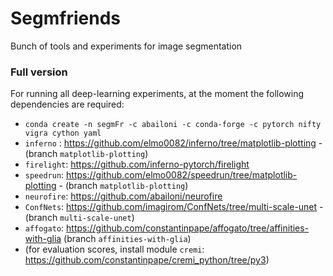 # Segmfriends
Bunch of tools and experiments for image segmentation

### Full version
For running all deep-learning experiments, at the moment the following dependencies are required:
- `conda create -n segmFr -c abailoni -c conda-forge -c pytorch nifty vigra cython yaml`
- `inferno` : https://github.com/elmo0082/inferno/tree/matplotlib-plotting - (branch `matplotlib-plotting`)
- `firelight`: https://github.com/inferno-pytorch/firelight
- `speedrun`: https://github.com/elmo0082/speedrun/tree/matplotlib-plotting - (branch `matplotlib-plotting`)
- `neurofire`: https://github.com/abailoni/neurofire
- `ConfNets`: https://github.com/imagirom/ConfNets/tree/multi-scale-unet - (branch `multi-scale-unet`)
- `affogato`: https://github.com/constantinpape/affogato/tree/affinities-with-glia (branch `affinities-with-glia`)
- (for evaluation scores, install module `cremi`: https://github.com/constantinpape/cremi_python/tree/py3)

